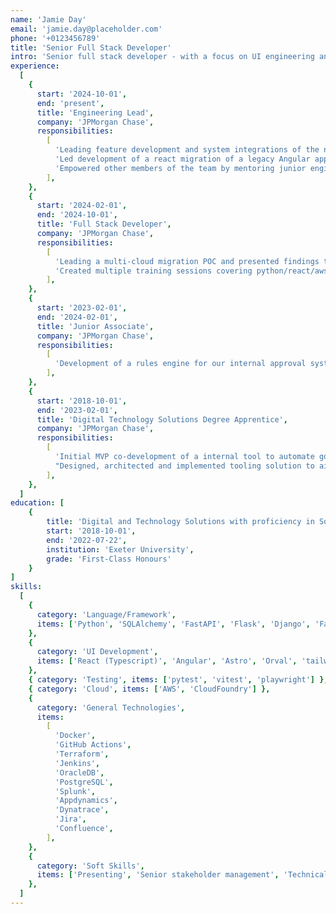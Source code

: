 ```yaml
---
name: 'Jamie Day'
email: 'jamie.day@placeholder.com'
phone: '+0123456789'
title: 'Senior Full Stack Developer'
intro: 'Senior full stack developer - with a focus on UI engineering and web performance. 6 years of hands-on experience creating highly interactive and secure tools within a highly regulated governance environment.'
experience:
  [
    {
      start: '2024-10-01',
      end: 'present',
      title: 'Engineering Lead',
      company: 'JPMorgan Chase',
      responsibilities:
        [
          'Leading feature development and system integrations of the now firmwide architecture governance approval system.',
          'Led development of a react migration of a legacy Angular application that has been operational for many years.',
          'Empowered other members of the team by mentoring junior engineeers, leading agile ceremonies.',
        ],
    },
    {
      start: '2024-02-01',
      end: '2024-10-01',
      title: 'Full Stack Developer',
      company: 'JPMorgan Chase',
      responsibilities:
        [
          'Leading a multi-cloud migration POC and presented findings to senior managers with a high-focus on proposed cost changes and predictions.',
          'Created multiple training sessions covering python/react/aws and terraform for multiple teams internally.',
        ],
    },
    {
      start: '2023-02-01',
      end: '2024-02-01',
      title: 'Junior Associate',
      company: 'JPMorgan Chase',
      responsibilities:
        [
          'Development of a rules engine for our internal approval system allowing complete flexibility for our user base on conditions for an approval.',
        ],
    },
    {
      start: '2018-10-01',
      end: '2023-02-01',
      title: 'Digital Technology Solutions Degree Apprentice',
      company: 'JPMorgan Chase',
      responsibilities:
        [
          'Initial MVP co-development of a internal tool to automate governance tracking and reporting capabilities using python/angular.',
          "Designed, architected and implemented tooling solution to aid governance forums track their decisions, manage their members and schedule their reviews."
        ],
    },
  ]
education: [
    {
        title: 'Digital and Technology Solutions with proficiency in Software Engineering',
        start: '2018-10-01',
        end: '2022-07-22',
        institution: 'Exeter University',
        grade: 'First-Class Honours'
    }
]
skills:
  [
    {
      category: 'Language/Framework',
      items: ['Python', 'SQLAlchemy', 'FastAPI', 'Flask', 'Django', 'Fastify', 'Express', 'SQL', 'Java', 'Spring'],
    },
    {
      category: 'UI Development',
      items: ['React (Typescript)', 'Angular', 'Astro', 'Orval', 'tailwindcss', 'reactflow', 'Next.js'],
    },
    { category: 'Testing', items: ['pytest', 'vitest', 'playwright'] },
    { category: 'Cloud', items: ['AWS', 'CloudFoundry'] },
    {
      category: 'General Technologies',
      items:
        [
          'Docker',
          'GitHub Actions',
          'Terraform',
          'Jenkins',
          'OracleDB',
          'PostgreSQL',
          'Splunk',
          'Appdynamics',
          'Dynatrace',
          'Jira',
          'Confluence',
        ],
    },
    {
      category: 'Soft Skills',
      items: ['Presenting', 'Senior stakeholder management', 'Technical documentation writing', 'Mentoring juniors'],
    },
  ]
---
```

